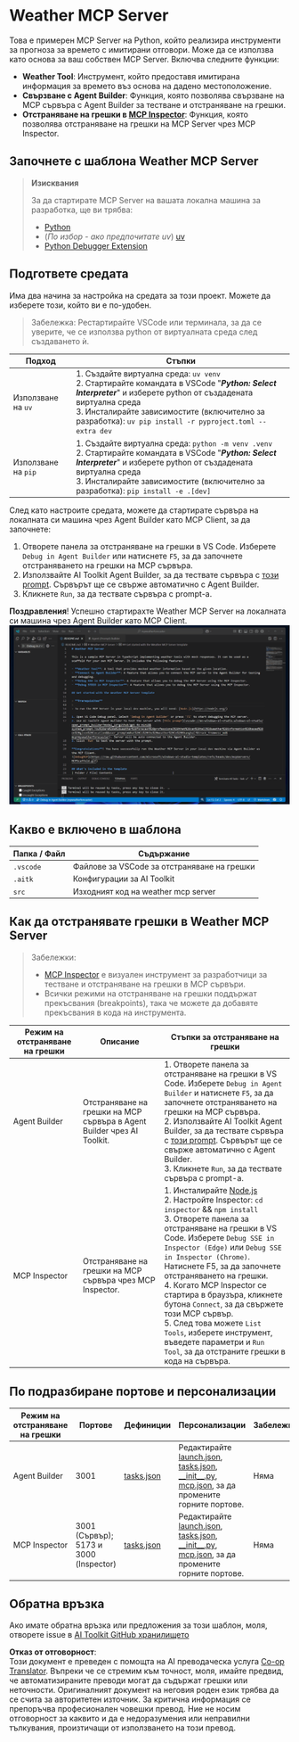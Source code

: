 <!--
CO_OP_TRANSLATOR_METADATA:
{
  "original_hash": "999c5e7623c1e2d5e5a07c2feb39eb67",
  "translation_date": "2025-06-10T06:37:19+00:00",
  "source_file": "10-StreamliningAIWorkflowsBuildingAnMCPServerWithAIToolkit/lab3/code/weather_mcp/README.md",
  "language_code": "bg"
}
-->
# Weather MCP Server

Това е примерен MCP Server на Python, който реализира инструменти за прогноза за времето с имитирани отговори. Може да се използва като основа за ваш собствен MCP Server. Включва следните функции:

- **Weather Tool**: Инструмент, който предоставя имитирана информация за времето въз основа на дадено местоположение.
- **Свързване с Agent Builder**: Функция, която позволява свързване на MCP сървъра с Agent Builder за тестване и отстраняване на грешки.
- **Отстраняване на грешки в [MCP Inspector](https://github.com/modelcontextprotocol/inspector)**: Функция, която позволява отстраняване на грешки на MCP Server чрез MCP Inspector.

## Започнете с шаблона Weather MCP Server

> **Изисквания**
>
> За да стартирате MCP Server на вашата локална машина за разработка, ще ви трябва:
>
> - [Python](https://www.python.org/)
> - (*По избор - ако предпочитате uv*) [uv](https://github.com/astral-sh/uv)
> - [Python Debugger Extension](https://marketplace.visualstudio.com/items?itemName=ms-python.debugpy)

## Подгответе средата

Има два начина за настройка на средата за този проект. Можете да изберете този, който ви е по-удобен.

> Забележка: Рестартирайте VSCode или терминала, за да се уверите, че се използва python от виртуалната среда след създаването ѝ.

| Подход | Стъпки |
| -------- | ----- |
| Използване на `uv` | 1. Създайте виртуална среда: `uv venv` <br>2. Стартирайте командата в VSCode "***Python: Select Interpreter***" и изберете python от създадената виртуална среда <br>3. Инсталирайте зависимостите (включително за разработка): `uv pip install -r pyproject.toml --extra dev` |
| Използване на `pip` | 1. Създайте виртуална среда: `python -m venv .venv` <br>2. Стартирайте командата в VSCode "***Python: Select Interpreter***" и изберете python от създадената виртуална среда<br>3. Инсталирайте зависимостите (включително за разработка): `pip install -e .[dev]` |

След като настроите средата, можете да стартирате сървъра на локалната си машина чрез Agent Builder като MCP Client, за да започнете:
1. Отворете панела за отстраняване на грешки в VS Code. Изберете `Debug in Agent Builder` или натиснете `F5`, за да започнете отстраняването на грешки на MCP сървъра.
2. Използвайте AI Toolkit Agent Builder, за да тествате сървъра с [този prompt](../../../../../../../../../../../open_prompt_builder). Сървърът ще се свърже автоматично с Agent Builder.
3. Кликнете `Run`, за да тествате сървъра с prompt-а.

**Поздравления**! Успешно стартирахте Weather MCP Server на локалната си машина чрез Agent Builder като MCP Client.
![DebugMCP](https://raw.githubusercontent.com/microsoft/windows-ai-studio-templates/refs/heads/dev/mcpServers/mcp_debug.gif)

## Какво е включено в шаблона

| Папка / Файл | Съдържание                                     |
| ------------ | -------------------------------------------- |
| `.vscode`    | Файлове за VSCode за отстраняване на грешки                   |
| `.aitk`      | Конфигурации за AI Toolkit                |
| `src`        | Изходният код на weather mcp server   |

## Как да отстранявате грешки в Weather MCP Server

> Забележки:
> - [MCP Inspector](https://github.com/modelcontextprotocol/inspector) е визуален инструмент за разработчици за тестване и отстраняване на грешки в MCP сървъри.
> - Всички режими на отстраняване на грешки поддържат прекъсвания (breakpoints), така че можете да добавяте прекъсвания в кода на инструмента.

| Режим на отстраняване на грешки | Описание | Стъпки за отстраняване на грешки |
| ---------- | ----------- | --------------- |
| Agent Builder | Отстраняване на грешки на MCP сървъра в Agent Builder чрез AI Toolkit. | 1. Отворете панела за отстраняване на грешки в VS Code. Изберете `Debug in Agent Builder` и натиснете `F5`, за да започнете отстраняването на грешки на MCP сървъра.<br>2. Използвайте AI Toolkit Agent Builder, за да тествате сървъра с [този prompt](../../../../../../../../../../../open_prompt_builder). Сървърът ще се свърже автоматично с Agent Builder.<br>3. Кликнете `Run`, за да тествате сървъра с prompt-а. |
| MCP Inspector | Отстраняване на грешки на MCP сървъра чрез MCP Inspector. | 1. Инсталирайте [Node.js](https://nodejs.org/)<br> 2. Настройте Inspector: `cd inspector` && `npm install` <br> 3. Отворете панела за отстраняване на грешки в VS Code. Изберете `Debug SSE in Inspector (Edge)` или `Debug SSE in Inspector (Chrome)`. Натиснете F5, за да започнете отстраняването на грешки.<br> 4. Когато MCP Inspector се стартира в браузъра, кликнете бутона `Connect`, за да свържете този MCP сървър.<br> 5. След това можете `List Tools`, изберете инструмент, въведете параметри и `Run Tool`, за да отстраните грешки в кода на сървъра.<br> |

## По подразбиране портове и персонализации

| Режим на отстраняване на грешки | Портове | Дефиниции | Персонализации | Забележка |
| ---------- | ----- | ------------ | -------------- |-------------- |
| Agent Builder | 3001 | [tasks.json](../../../../../../10-StreamliningAIWorkflowsBuildingAnMCPServerWithAIToolkit/lab3/code/weather_mcp/.vscode/tasks.json) | Редактирайте [launch.json](../../../../../../10-StreamliningAIWorkflowsBuildingAnMCPServerWithAIToolkit/lab3/code/weather_mcp/.vscode/launch.json), [tasks.json](../../../../../../10-StreamliningAIWorkflowsBuildingAnMCPServerWithAIToolkit/lab3/code/weather_mcp/.vscode/tasks.json), [\_\_init\_\_.py](../../../../../../10-StreamliningAIWorkflowsBuildingAnMCPServerWithAIToolkit/lab3/code/weather_mcp/src/__init__.py), [mcp.json](../../../../../../10-StreamliningAIWorkflowsBuildingAnMCPServerWithAIToolkit/lab3/code/weather_mcp/.aitk/mcp.json), за да промените горните портове. | Няма |
| MCP Inspector | 3001 (Сървър); 5173 и 3000 (Inspector) | [tasks.json](../../../../../../10-StreamliningAIWorkflowsBuildingAnMCPServerWithAIToolkit/lab3/code/weather_mcp/.vscode/tasks.json) | Редактирайте [launch.json](../../../../../../10-StreamliningAIWorkflowsBuildingAnMCPServerWithAIToolkit/lab3/code/weather_mcp/.vscode/launch.json), [tasks.json](../../../../../../10-StreamliningAIWorkflowsBuildingAnMCPServerWithAIToolkit/lab3/code/weather_mcp/.vscode/tasks.json), [\_\_init\_\_.py](../../../../../../10-StreamliningAIWorkflowsBuildingAnMCPServerWithAIToolkit/lab3/code/weather_mcp/src/__init__.py), [mcp.json](../../../../../../10-StreamliningAIWorkflowsBuildingAnMCPServerWithAIToolkit/lab3/code/weather_mcp/.aitk/mcp.json), за да промените горните портове.| Няма |

## Обратна връзка

Ако имате обратна връзка или предложения за този шаблон, моля, отворете issue в [AI Toolkit GitHub хранилището](https://github.com/microsoft/vscode-ai-toolkit/issues)

**Отказ от отговорност**:  
Този документ е преведен с помощта на AI преводаческа услуга [Co-op Translator](https://github.com/Azure/co-op-translator). Въпреки че се стремим към точност, моля, имайте предвид, че автоматизираните преводи могат да съдържат грешки или неточности. Оригиналният документ на неговия роден език трябва да се счита за авторитетен източник. За критична информация се препоръчва професионален човешки превод. Ние не носим отговорност за каквито и да е недоразумения или неправилни тълкувания, произтичащи от използването на този превод.